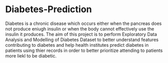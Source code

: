 # Diabetes-Prediction

Diabetes is a chronic disease which occurs either when the pancreas does not produce eniugh insulin or when the body cannot effectively use the insulin it produces.
The aim of this project is to perform Exploratory Data Analysis and Modelling of  Diabetes Dataset to better understand features contributing to diabetes and help health institutes predict diabetes in patients using thier records in order to better prioritize attending to patients more liekl to be diabetic.
